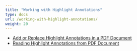 ```yaml
---
title: "Working with Highlight Annotations"
type: docs
url: /working-with-highlight-annotations/
weight: 20
---
```


- [Add or Replace Highlight Annotations in a PDF Document](/pdf/add-or-replace-highlight-annotations-in-a-pdf-document/)
- [Reading Highlight Annotations from PDF Document](/pdf/reading-highlight-annotations-from-pdf-document/)